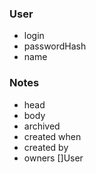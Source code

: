 ### User
- login
- passwordHash
- name

### Notes
- head
- body
- archived
- created when
- created by
- owners []User
